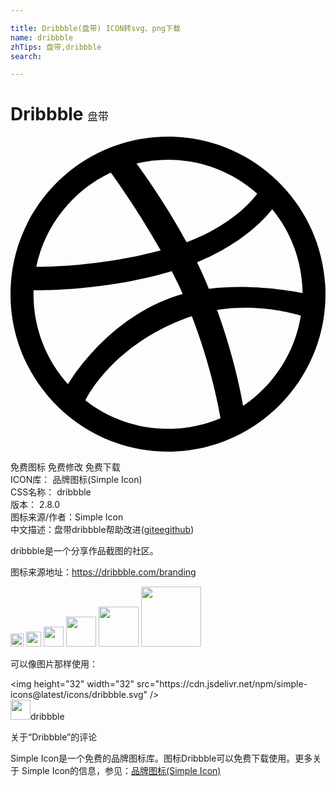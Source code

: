 ```yaml
---

title: Dribbble(盘带) ICON转svg、png下载
name: dribbble
zhTips: 盘带,dribbble
search: 

---
```


# Dribbble  <small style="font-size: 60%;font-weight: 100">盘带</small>

<div id="svg" class="svg-wrap">
<svg role="img" viewBox="0 0 24 24" xmlns="http://www.w3.org/2000/svg"><title>Dribbble icon</title><path d="M12 24C5.385 24 0 18.615 0 12S5.385 0 12 0s12 5.385 12 12-5.385 12-12 12zm10.12-10.358c-.35-.11-3.17-.953-6.384-.438 1.34 3.684 1.887 6.684 1.992 7.308 2.3-1.555 3.936-4.02 4.395-6.87zm-6.115 7.808c-.153-.9-.75-4.032-2.19-7.77l-.066.02c-5.79 2.015-7.86 6.025-8.04 6.4 1.73 1.358 3.92 2.166 6.29 2.166 1.42 0 2.77-.29 4-.814zm-11.62-2.58c.232-.4 3.045-5.055 8.332-6.765.135-.045.27-.084.405-.12-.26-.585-.54-1.167-.832-1.74C7.17 11.775 2.206 11.71 1.756 11.7l-.004.312c0 2.633.998 5.037 2.634 6.855zm-2.42-8.955c.46.008 4.683.026 9.477-1.248-1.698-3.018-3.53-5.558-3.8-5.928-2.868 1.35-5.01 3.99-5.676 7.17zM9.6 2.052c.282.38 2.145 2.914 3.822 6 3.645-1.365 5.19-3.44 5.373-3.702-1.81-1.61-4.19-2.586-6.795-2.586-.825 0-1.63.1-2.4.285zm10.335 3.483c-.218.29-1.935 2.493-5.724 4.04.24.49.47.985.68 1.486.08.18.15.36.22.53 3.41-.43 6.8.26 7.14.33-.02-2.42-.88-4.64-2.31-6.38z"/></svg>
</div>
<detail full-name='dribbble'></detail>

<div class="detail-page">
<p>
<span><span class="badge-success badge">免费图标</span> <span class="badge-success badge">免费修改</span>  <span class="badge-success badge">免费下载</span> </span>
<br/>
<span>
ICON库：
<span class="badge-secondary badge">品牌图标(Simple Icon)</span> 
</span>
<br/>
<span>
CSS名称：
<span class="badge-secondary badge">dribbble</span> 
</span>

<br/>
<span>
版本：
<span class="badge-secondary badge">2.8.0</span> 
</span>
<br/>
<span>图标来源/作者：<span class="badge-light badge">Simple Icon</span></span> 
<br/>
<span class="zh-detail">中文描述：<span class="badge-primary badge">盘带</span><span class="badge-primary badge">dribbble</span><span class="help-link"><span>帮助改进</span>(<a href="https://gitee.com/liuwave/icon-helper/edit/master/json/brands/dribbble.json" target="_blank" rel="noopener noreferrer">gitee</a><a href="https://github.com/liuwave/icon-helper/edit/master/json/brands/dribbble.json" target="_blank" rel="noopener noreferrer">github</a></span>)</span><br/>
</p>
</div><div class="description description alert alert-light"><p>dribbble是一个分享作品截图的社区。</p><p>图标来源地址：<a href="https://dribbble.com/branding" target="_blank" rel="noopener noreferrer">https://dribbble.com/branding</a></p></div>
<div class="alert alert-dark">
<img height="21" width="21" src="https://cdn.jsdelivr.net/npm/simple-icons@latest/icons/dribbble.svg" />
<img height="24" width="24" src="https://cdn.jsdelivr.net/npm/simple-icons@latest/icons/dribbble.svg" />
<img height="32" width="32" src="https://cdn.jsdelivr.net/npm/simple-icons@latest/icons/dribbble.svg" />
<img height="48" width="48" src="https://cdn.jsdelivr.net/npm/simple-icons@latest/icons/dribbble.svg" />
<img height="64" width="64" src="https://cdn.jsdelivr.net/npm/simple-icons@latest/icons/dribbble.svg" />
<img height="96" width="96" src="https://cdn.jsdelivr.net/npm/simple-icons@latest/icons/dribbble.svg" />

</div>
<div>
  <p>可以像图片那样使用：    
  </p>
  <div class="alert alert-primary" style="font-size: 14px">
    &lt;img height="32" width="32" src="https://cdn.jsdelivr.net/npm/simple-icons@latest/icons/dribbble.svg" /&gt;
    <copy-btn content='<img height="32" width="32" src="https://cdn.jsdelivr.net/npm/simple-icons@latest/icons/dribbble.svg" />'></copy-btn>
  </div>
  <div class="alert alert-secondary">
    <img height="32" width="32" src="https://cdn.jsdelivr.net/npm/simple-icons@latest/icons/dribbble.svg" />dribbble
    <copy-btn content="dribbble" btn-title="复制图标名称"></copy-btn>
  </div>
</div>

<Vssue title="关于“Dribbble”的评论" >关于“Dribbble”的评论</Vssue>


<div><p>Simple Icon是一个免费的品牌图标库。图标Dribbble可以免费下载使用。更多关于  Simple Icon的信息，参见：<a target="_blank" href="https://iconhelper.cn/brands.html">品牌图标(Simple Icon)</a>
</p></div>
